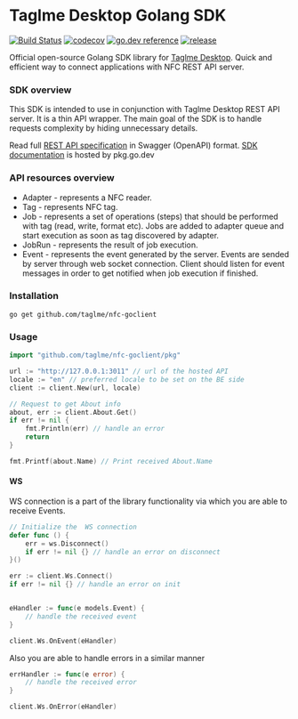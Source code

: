 # Taglme Desktop Golang SDK

[![Build Status](https://circleci.com/gh/taglme/nfc-goclient.svg?style=shield)](https://circleci.com/gh/taglme/nfc-goclient)
[![codecov](https://codecov.io/gh/taglme/nfc-goclient/branch/master/graph/badge.svg)](https://codecov.io/gh/taglme/nfc-goclient)
[![go.dev reference](https://img.shields.io/badge/go.dev-reference-007d9c?logo=go&logoColor=white&style=flat)](https://pkg.go.dev/github.com/taglme/nfc-goclient)
[![release](https://badgen.net/github/tag/taglme/nfc-goclient)](https://github.com/taglme/nfc-goclient/releases)

Official open-source Golang SDK library for [Taglme Desktop](https://github.com/taglme/desktop).
Quick and efficient way to connect applications with NFC REST API server.

### SDK overview

This SDK is intended to use in conjunction with Taglme Desktop REST API server. It is a thin API wrapper.
The main goal of the SDK is to handle requests complexity by hiding unnecessary details.

Read full [REST API specification](https://app.swaggerhub.com/apis-docs/Qwelp/nfcd/0.5) in Swagger (OpenAPI) format. 
[SDK documentation](https://pkg.go.dev/github.com/taglme/nfc-goclient) is hosted by pkg.go.dev

### API resources overview

* Adapter - represents a NFC reader. 
* Tag - represents NFC tag. 
* Job - represents a set of operations (steps) that should be performed with tag (read, write, format etc). 
Jobs are added to adapter queue and start execution as soon as tag discovered by adapter.
* JobRun  - represents the result of job execution.
* Event - represents the event generated by the server. 
Events are sended by server through web socket connection. Client should listen for event messages in order to get notified when job execution if finished.

### Installation

``` go get github.com/taglme/nfc-goclient ```

### Usage

```Go
import "github.com/taglme/nfc-goclient/pkg"

url := "http://127.0.0.1:3011" // url of the hosted API
locale := "en" // preferred locale to be set on the BE side
client := client.New(url, locale)

// Request to get About info
about, err := client.About.Get()
if err != nil {
    fmt.Println(err) // handle an error
    return
}

fmt.Printf(about.Name) // Print received About.Name
```

#### WS

WS connection is a part of the library functionality via which you are able to receive Events.

```Go
// Initialize the  WS connection
defer func () {
    err = ws.Disconnect() 
    if err != nil {} // handle an error on disconnect
}()

err := client.Ws.Connect()
if err != nil {} // handle an error on init


eHandler := func(e models.Event) {
    // handle the received event
}

client.Ws.OnEvent(eHandler)
```

Also you are able to handle errors in a similar manner

```Go
errHandler := func(e error) {
    // handle the received error
}

client.Ws.OnError(eHandler)
```

